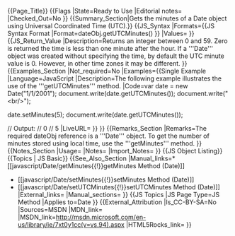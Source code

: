 {{Page_Title}}
{{Flags
|State=Ready to Use
|Editorial notes=
|Checked_Out=No
}}
{{Summary_Section|Gets the minutes of a Date object using Universal Coordinated Time (UTC).}}
{{JS_Syntax
|Formats={{JS Syntax Format
|Format=dateObj.getUTCMinutes()
}}
|Values=
}}
{{JS_Return_Value
|Description=Returns an integer between 0 and 59. Zero is returned the time is less than one minute after the hour. If a '''Date''' object was created without specifying the time, by default the UTC minute value is 0. However, in other time zones it may be different.
}}
{{Examples_Section
|Not_required=No
|Examples={{Single Example
|Language=JavaScript
|Description=The following example illustrates the use of the '''getUTCMinutes''' method.
|Code=var date = new Date("1/1/2001");
 document.write(date.getUTCMinutes());
 document.write("&lt;br/&gt;");
 
 date.setMinutes(5);
 document.write(date.getUTCMinutes());
 
 // Output: 
 // 0
 // 5
|LiveURL=
}}
}}
{{Remarks_Section
|Remarks=The required dateObj reference is a '''Date''' object. To get the number of minutes stored using local time, use the '''getMinutes''' method.
}}
{{Notes_Section
|Usage=
|Notes=
|Import_Notes=
}}
{{JS Object Listing}}
{{Topics | JS Basic}}
{{See_Also_Section
|Manual_links=* [[javascript/Date/getMinutes{{!}}getMinutes Method (Date)]]
* [[javascript/Date/setMinutes{{!}}setMinutes Method (Date)]]
* [[javascript/Date/setUTCMinutes{{!}}setUTCMinutes Method (Date)]]
|External_links=
|Manual_sections=
}}
{{JS Topics
|JS Page Type=JS Method
|Applies to=Date
}}
{{External_Attribution
|Is_CC-BY-SA=No
|Sources=MSDN
|MDN_link=
|MSDN_link=http://msdn.microsoft.com/en-us/library/ie/7xt0y1cc(v=vs.94).aspx
|HTML5Rocks_link=
}}